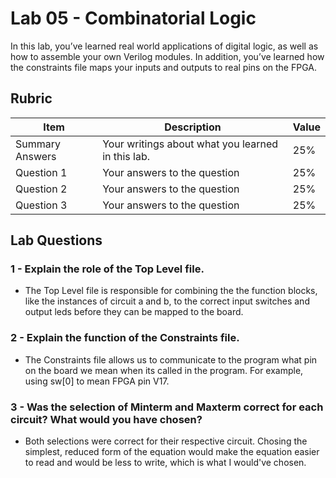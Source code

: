 # Lab 05 - Combinatorial Logic

In this lab, you’ve learned real world applications of digital logic, as well
as how to assemble your own Verilog modules. In addition, you’ve learned how
the constraints file maps your inputs and outputs to real pins on the FPGA.

## Rubric

| Item | Description | Value |
| ---- | ----------- | ----- |
| Summary Answers | Your writings about what you learned in this lab. | 25% |
| Question 1 | Your answers to the question | 25% |
| Question 2 | Your answers to the question | 25% |
| Question 3 | Your answers to the question | 25% |

## Lab Questions

### 1 - Explain the role of the Top Level file.
  * The Top Level file is responsible for combining the the function blocks, like the instances of circuit a and b, to the correct input switches and output leds before they can be mapped to the board.

### 2 - Explain the function of the Constraints file.
  * The Constraints file allows us to communicate to the program what pin on the board we mean when its called in the program. For example, using sw[0] to mean FPGA pin V17.

### 3 - Was the selection of Minterm and Maxterm correct for each circuit? What would you have chosen?
  * Both selections were correct for their respective circuit. Chosing the simplest, reduced form of the equation would make the equation easier to read and would be less to write, which is what I would've chosen.

